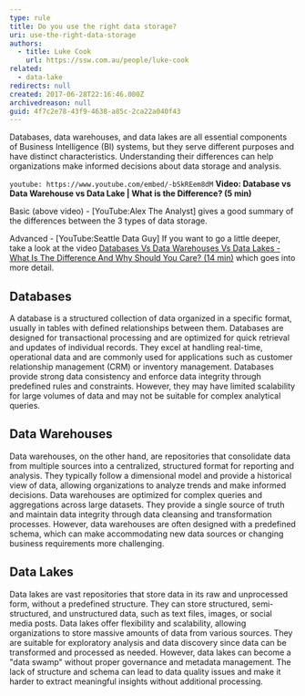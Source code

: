 ```yaml
---
type: rule
title: Do you use the right data storage?
uri: use-the-right-data-storage
authors:
  - title: Luke Cook
    url: https://ssw.com.au/people/luke-cook
related:
  - data-lake
redirects: null
created: 2017-06-28T22:16:46.000Z
archivedreason: null
guid: 4f7c2e78-43f9-4638-a85c-2ca22a040f43
---
```


Databases, data warehouses, and data lakes are all essential components of Business Intelligence (BI) systems, but they serve different purposes and have distinct characteristics. Understanding their differences can help organizations make informed decisions about data storage and analysis.

<!--endintro-->

`youtube: https://www.youtube.com/embed/-bSkREem8dM`
**Video: Database vs Data Warehouse vs Data Lake | What is the Difference? (5 min)**

Basic (above video) - \[YouTube:Alex The Analyst\] gives a good summary of the differences between the 3 types of data storage. 

Advanced - \[YouTube:Seattle Data Guy\] If you want to go a little deeper, take a look at the video [Databases Vs Data Warehouses Vs Data Lakes - What Is The Difference And Why Should You Care? (14 min)](https://www.youtube.com/watch?v=FxpRL0m9BcA) which goes into more detail.

## Databases
A database is a structured collection of data organized in a specific format, usually in tables with defined relationships between them. Databases are designed for transactional processing and are optimized for quick retrieval and updates of individual records. They excel at handling real-time, operational data and are commonly used for applications such as customer relationship management (CRM) or inventory management. Databases provide strong data consistency and enforce data integrity through predefined rules and constraints. However, they may have limited scalability for large volumes of data and may not be suitable for complex analytical queries.

## Data Warehouses
Data warehouses, on the other hand, are repositories that consolidate data from multiple sources into a centralized, structured format for reporting and analysis. They typically follow a dimensional model and provide a historical view of data, allowing organizations to analyze trends and make informed decisions. Data warehouses are optimized for complex queries and aggregations across large datasets. They provide a single source of truth and maintain data integrity through data cleansing and transformation processes. However, data warehouses are often designed with a predefined schema, which can make accommodating new data sources or changing business requirements more challenging.

## Data Lakes
Data lakes are vast repositories that store data in its raw and unprocessed form, without a predefined structure. They can store structured, semi-structured, and unstructured data, such as text files, images, or social media posts. Data lakes offer flexibility and scalability, allowing organizations to store massive amounts of data from various sources. They are suitable for exploratory analysis and data discovery since data can be transformed and processed as needed. However, data lakes can become a "data swamp" without proper governance and metadata management. The lack of structure and schema can lead to data quality issues and make it harder to extract meaningful insights without additional processing.